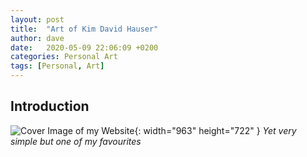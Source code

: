 ```yaml
---
layout: post
title:  "Art of Kim David Hauser"
author: dave
date:   2020-05-09 22:06:09 +0200
categories: Personal Art
tags: [Personal, Art]
---
```


## Introduction
![Cover Image of my Website](../..//assets/img/art/img69.jpeg){: width="963" height="722" }
_Yet very simple but one of my favourites_
